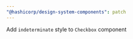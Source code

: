 ```yaml
---
"@hashicorp/design-system-components": patch
---
```


Add `indeterminate` style to `Checkbox` component
